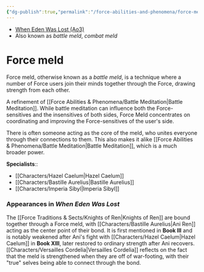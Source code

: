 ```yaml
---
{"dg-publish":true,"permalink":"/force-abilities-and-phenomena/force-meld/","tags":["light","sense","forcepower"],"noteIcon":"saber1"}
---
```


- [When Eden Was Lost (Ao3)](https://archiveofourown.org/works/19334440/chapters/45992584)
- Also known as *battle meld*, *combat meld*
# Force meld
Force meld, otherwise known as a *battle meld*, is a technique where a number of Force users join their minds together through the Force, drawing strength from each other. 

A refinement of [[Force Abilities & Phenomena/Battle Meditation\|Battle Meditation]]. While battle meditation can influence both the Force-sensitives and the insensitives of both sides, Force Meld concentrates on coordinating and improving the Force-sensitives of the user's side.

There is often someone acting as the core of the meld, who unites everyone through their connections to them. This also makes it alike [[Force Abilities & Phenomena/Battle Meditation\|Battle Meditation]], which is a much broader power.

**Specialists**::
- [[Characters/Hazel Caelum\|Hazel Caelum]]
- [[Characters/Bastille Aurelius\|Bastille Aurelius]]
- [[Characters/Imperia Sibyl\|Imperia Sibyl]]
### Appearances in *When Eden Was Lost*
The [[Force Traditions & Sects/Knights of Ren\|Knights of Ren]] are bound together through a Force meld, with [[Characters/Bastille Aurelius\|Ani Ren]] acting as the center point of their bond. It is first mentioned in **Book III** and is notably weakened after Ani's fight with [[Characters/Hazel Caelum\|Hazel Caelum]] in **Book XIII**, later restored to ordinary strength after Ani recovers. [[Characters/Versailles Cordelia\|Versailles Cordelia]] reflects on the fact that the meld is strengthened when they are off of war-footing, with their "true" selves being able to connect through the bond. 